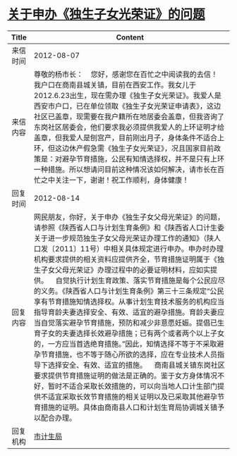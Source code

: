 # <a href="http://www.shangluo.gov.cn/zmhd/ldxxxx.jsp?urltype=leadermail.LeaderMailContentUrl&wbtreeid=1112&leadermailid=1336">关于申办《独生子女光荣证》的问题</a>
| Title |                                                                                                                                                                                                                                                                     Content                                                                                                                                                                                                                                                                      |
|:-----:|--------------------------------------------------------------------------------------------------------------------------------------------------------------------------------------------------------------------------------------------------------------------------------------------------------------------------------------------------------------------------------------------------------------------------------------------------------------------------------------------------------------------------------------------------|
| 来信时间  | 2012-08-07                                                                                                                                                                                                                                                                                                                                                                                                                                                                                                                                       |
| 来信内容  | 尊敬的杨市长：    您好，感谢您在百忙之中阅读我的去信！    我户口在商南县城关镇，目前在西安工作。我女儿于2012.6.23出生，现在需办理《独生子女光荣证》。我爱人是西安市户口，已在单位领取《独生子女光荣证申请表》，这边社区已盖章，现需要在我户籍所在地居委会盖章，但我咨询了东岗社区居委会，他们要求我必须提供我爱人的上环证明才给盖章，但我爱人是刨宫产，目前刚出月子，身体条件不适合上环，但这边休产假急需《独生子女光荣证》，况且国家目前政策是：对避孕节育措施，公民有知情选择权，并不是只有上环一种措施。所以想请问目前这种情况该如何解决，请市长在百忙之中关注一下，谢谢！祝工作顺利，身体健康！                                                                                                                                                                                                                                       |
| 回复时间  | 2012-08-14                                                                                                                                                                                                                                                                                                                                                                                                                                                                                                                                       |
| 回复内容  | 网民朋友，你好，关于申办《独生子女父母光荣证》的问题，请参照《陕西省人口与计划生育条例》和《陕西省人口计生委关于进一步规范独生子女父母光荣证办理工作的通知》（陕人口发〔2011〕11号）中相关具体规定进行申办。申办时办理机构要求提供的相关资料应提供齐全，节育措施证明属于《独生子女父母光荣证》办理过程中的必要证明材料，应如实提供。    自觉执行计划生育政策、落实节育措施是每个公民应尽的义务。《陕西省人口与计划生育条例》第三十三条规定“公民享有节育措施知情选择权。从事计划生育技术服务的机构应当指导育龄夫妻选择安全、有效、适宜的避孕措施。育龄夫妻应当自觉落实避孕节育措施，预防和减少非意愿妊娠。提倡已生育子女的夫妻选择长效避孕措施；已有两个或者两个以上子女的，一方应当首选绝育措施。”因此，知情选择不等于不采取避孕节育措施，也不等于随心所欲的选择，应在专业技术人员指导下选择安全、有效、适宜的措施。    商南县城关镇东岗社区要求提供节育措施证明的做法是正确的。鉴于女方身体情况不好，暂时不适合采取长效措施的，可以向当地人口计生部门提供不适宜采取长效节育措施的相关证明以及已采取其他避孕节育措施的证明。具体由商南县人口和计划生育局协调城关镇予以配合办理。 |
| 回复机构  | <a href="../../categories/agencies/市计生局.md">市计生局</a>                                                                                                                                                                                                                                                                                                                                                                                                                                                                                             |